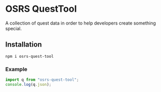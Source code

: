 # OSRS QuestTool  

A collection of quest data in order to help developers create something special. 

## Installation 
```
npm i osrs-quest-tool
```

### Example
```js
import q from "osrs-quest-tool";
console.log(q.json);
```
